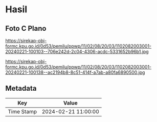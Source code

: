# Hasil

## Foto C Plano

https://sirekap-obj-formc.kpu.go.id/0d53/pemilu/ppwp/11/02/08/20/03/1102082003001-20240221-100103--706e242d-2c04-4306-acdc-5331652b96b1.jpg

https://sirekap-obj-formc.kpu.go.id/0d53/pemilu/ppwp/11/02/08/20/03/1102082003001-20240221-100138--ac2194b8-8c51-414f-a7ab-a80fa6890500.jpg


## Metadata

| Key        | Value               |
| ---------- | ------------------- |
| Time Stamp | 2024-02-21 11:00:00 |




